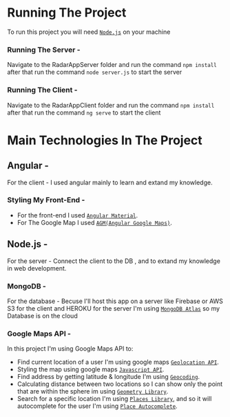 # Running The Project

To run this project you will need [`Node.js`](https://nodejs.org/en/) on your machine

### Running The Server -
Navigate to the RadarAppServer folder and run the command `npm install` after that run the command `node server.js` to start the server

### Running The Client - 
Navigate to the RadarAppClient folder and run the command `npm install` after that run the command `ng serve` to start the client



# Main Technologies In The Project

## Angular - 
For the client - I used angular mainly to learn and extand my knowledge.  

### Styling My Front-End - 
- For the front-end I used [`Angular Material`](https://material.angular.io/guide/getting-started).
- For The Google Map I used [`AGM(Angular Google Maps)`](https://angular-maps.com/).

## Node.js - 
For the server - Connect the client to the DB , and to extand my knowledge in web development.

### MongoDB -
For the database - Becuse I'll host this app on a server like Firebase or AWS S3 for the client and HEROKU for the server I'm using [`MongoDB Atlas`](https://cloud.mongodb.com) so my Database is on the cloud

### Google Maps API - 
In this project I'm using Google Maps API to: 
 - Find current location of a user I'm using google maps [`Geolocation API`](https://developers.google.com/maps/documentation/geolocation/intro).
 - Styling the map using google maps [`Javascript API`](https://developers.google.com/maps/documentation/javascript/styling).
 - Find address by getting latitude & longitude I'm using [`Geocoding`](https://developers.google.com/maps/documentation/geocoding/intro).
 - Calculating distance between two locations so I can show only the point that are within the sphere im using [`Geometry Library`](https://developers.google.com/maps/documentation/javascript/geometry).
 - Search for a specific location I'm using [`Places Library`](https://developers.google.com/maps/documentation/javascript/places), and so it will autocomplete for the user I'm using [`Place Autocomplete`](https://developers.google.com/maps/documentation/javascript/examples/places-autocomplete).
 







